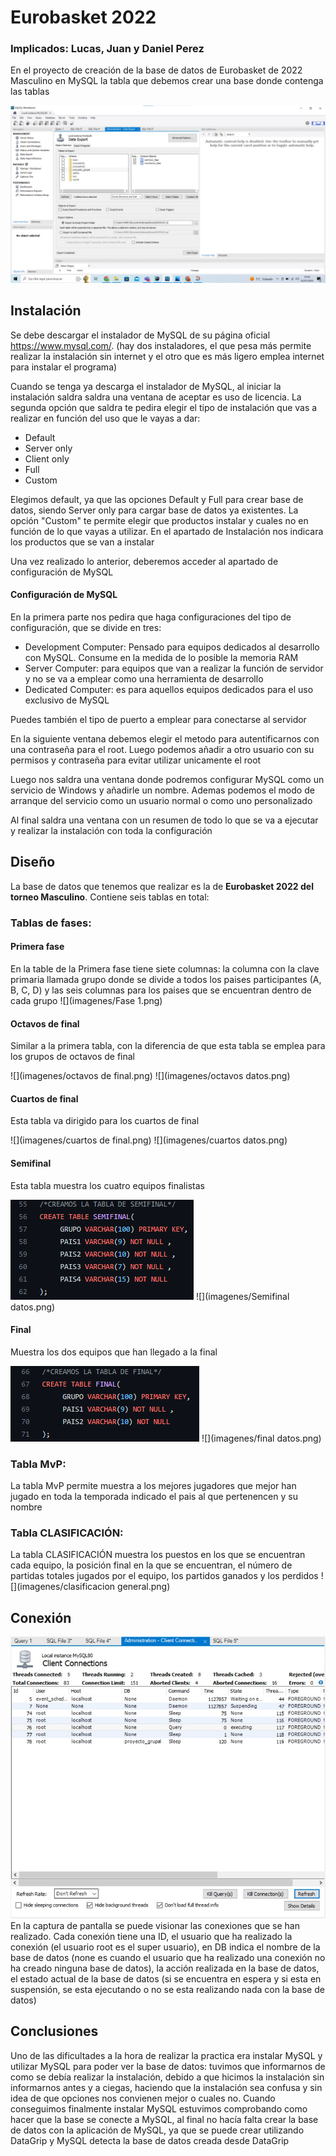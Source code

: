 # Eurobasket 2022
### Implicados: Lucas, Juan y Daniel Perez
En el proyecto de creación de la base de datos de Eurobasket de 2022 Masculino en MySQL la tabla que debemos crear 
una base donde contenga las tablas


![](imagenes/proyecto_clase_04.jpeg)

## Instalación
Se debe descargar el instalador de MySQL de su página oficial https://www.mysql.com/. (hay dos instaladores, el que pesa
más permite realizar la instalación sin internet y el otro que es más ligero emplea internet para instalar el programa) 

Cuando se tenga ya descarga el instalador de MySQL, al iniciar la instalación saldra saldra una ventana de aceptar es
uso de licencia. La segunda opción que saldra te pedira elegir el tipo de instalación que vas a realizar en función del
uso que le vayas a dar:
- Default
- Server only
- Client only
- Full
- Custom

Elegimos default, ya que las opciones Default y Full para crear base de datos, siendo Server only para cargar base de
datos ya existentes. La opción "Custom" te permite elegir que productos instalar y cuales no en función de lo que vayas 
a utilizar.
En el apartado de Instalación nos indicara los productos que se van a instalar 

Una vez realizado lo anterior, deberemos acceder al apartado de configuración de MySQL

#### Configuración de MySQL
En la primera parte nos pedira que haga configuraciones del tipo de configuración, que se divide en tres:
- Development Computer: Pensado para equipos dedicados al desarrollo con MySQL. Consume en la medida de lo posible la 
memoria RAM 
- Server Computer: para equipos que van a realizar la función de servidor y no se va a emplear como una herramienta de
desarrollo
- Dedicated Computer: es para aquellos equipos dedicados para el uso exclusivo de MySQL

Puedes también el tipo de puerto a emplear para conectarse al servidor

En la siguiente ventana debemos elegir el metodo para autentificarnos con una contraseña para el root. Luego podemos 
añadir a otro usuario con su permisos y contraseña para evitar utilizar unicamente el root

Luego nos saldra una ventana donde podremos configurar MySQL como un servicio de Windows y añadirle un nombre. Ademas
podemos el modo de arranque del servicio como un usuario normal o como uno personalizado

Al final saldra una ventana con un resumen de todo lo que se va a ejecutar y realizar la instalación con toda la 
configuración

## Diseño

La base de datos que tenemos que realizar es la de **Eurobasket 2022 del torneo Masculino**.
Contiene seis tablas en total:

### Tablas de fases:
#### Primera fase
En la table de la Primera fase tiene siete columnas: la columna con la clave primaria llamada grupo donde se divide a
todos los paises participantes (A, B, C, D) y las seis columnas para los paises que se encuentran dentro de cada grupo
![](imagenes/Fase 1.png)

#### Octavos de final
Similar a la primera tabla, con la diferencia de que esta tabla se emplea para los grupos de octavos de final

![](imagenes/octavos de final.png)
![](imagenes/octavos datos.png)

#### Cuartos de final
Esta tabla va dirigido para los cuartos de final

![](imagenes/cuartos de final.png)
![](imagenes/cuartos datos.png)

#### Semifinal
Esta tabla muestra los cuatro equipos finalistas

![](imagenes/Semifinal.png)
![](imagenes/Semifinal datos.png)

#### Final
Muestra los dos equipos que han llegado a la final

![](imagenes/final.png)
![](imagenes/final datos.png)
### Tabla MvP:
La tabla MvP permite muestra a los mejores jugadores que mejor han jugado en toda la temporada indicado
el pais al que pertenencen y su nombre
### Tabla CLASIFICACIÓN:
La tabla CLASIFICACIÓN muestra los puestos en los que se encuentran cada equipo, la posición 
final en la que se encuentran, el número de partidas totales jugados por el equipo, los partidos ganados y los perdidos
![](imagenes/clasificacion general.png)

## Conexión
![Conexion](imagenes/proyecto_clase_03.jpeg)
En la captura de pantalla se puede visionar las conexiones que se han realizado. Cada conexión tiene una ID, el usuario
que ha realizado la conexión (el usuario root es el super usuario), en DB indica el nombre de la base de datos (none es 
cuando el usuario que ha realizado una conexión no ha creado ninguna base de datos), la acción realizada en la base de 
datos, el estado actual de la base de datos (si se encuentra en espera y si esta en suspensión, se esta ejecutando o no
se esta realizando nada con la base de datos)

## Conclusiones
Uno de las dificultades a la hora de realizar la practica era instalar MySQL y utilizar MySQL para poder ver la base de 
datos: tuvimos que informarnos de como se debía realizar la instalación, debido a que hicimos la instalación 
sin informarnos antes y a ciegas, haciendo que la instalación sea confusa y sin idea de que opciones nos convienen mejor
o cuales no. Cuando conseguimos finalmente instalar MySQL estuvimos comprobando como hacer que la base se conecte a 
MySQL, al final no hacía falta crear la base de datos con la aplicación de MySQL, ya que se puede crear utilizando
DataGrip y MySQL detecta la base de datos creada desde DataGrip


